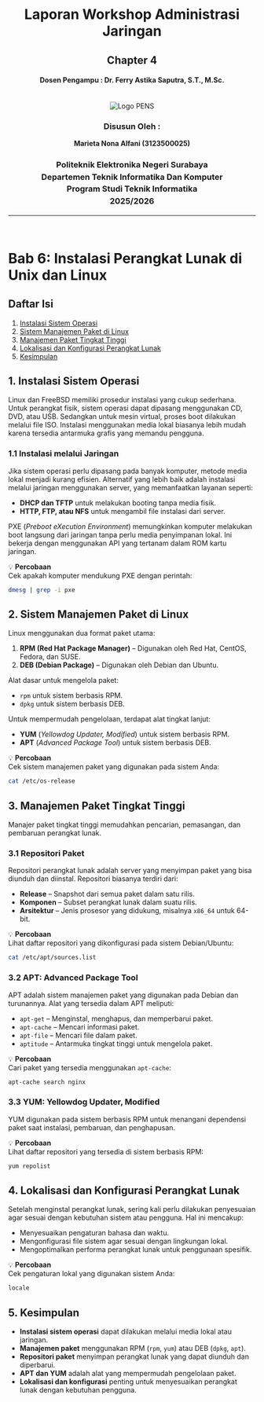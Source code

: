 <div align="center">
    <h1 style="text-align: center;font-weight: bold">Laporan Workshop Administrasi Jaringan<br></h1>
    <h2 style="text-align: center;">Chapter 4 <br></h2>
    <h4 style="text-align: center;">Dosen Pengampu : Dr. Ferry Astika Saputra, S.T., M.Sc.</h4>
</div>
<br />
<div align="center">
    <img src="images/Logo_PENS.png" alt="Logo PENS">
    <h3 style="text-align: center;">Disusun Oleh :</h3>
    <p style="text-align: center;">
        <strong>Marieta Nona Alfani (3123500025)</strong>
    </p>
    <h3 style="text-align: center;line-height: 1.5">Politeknik Elektronika Negeri Surabaya<br>Departemen Teknik Informatika Dan Komputer<br>Program Studi Teknik Informatika<br>2025/2026</h3>
    <hr>
</div>
<br>

# Bab 6: Instalasi Perangkat Lunak di Unix dan Linux

## Daftar Isi
1. [Instalasi Sistem Operasi](#1-instalasi-sistem-operasi)
2. [Sistem Manajemen Paket di Linux](#2-sistem-manajemen-paket-di-linux)
3. [Manajemen Paket Tingkat Tinggi](#3-manajemen-paket-tingkat-tinggi)
4. [Lokalisasi dan Konfigurasi Perangkat Lunak](#4-lokalisasi-dan-konfigurasi-perangkat-lunak)
5. [Kesimpulan](#5-kesimpulan)

## 1. Instalasi Sistem Operasi
Linux dan FreeBSD memiliki prosedur instalasi yang cukup sederhana. Untuk perangkat fisik, sistem operasi dapat dipasang menggunakan CD, DVD, atau USB. Sedangkan untuk mesin virtual, proses boot dilakukan melalui file ISO. Instalasi menggunakan media lokal biasanya lebih mudah karena tersedia antarmuka grafis yang memandu pengguna.

### 1.1 Instalasi melalui Jaringan
Jika sistem operasi perlu dipasang pada banyak komputer, metode media lokal menjadi kurang efisien. Alternatif yang lebih baik adalah instalasi melalui jaringan menggunakan server, yang memanfaatkan layanan seperti:

- **DHCP dan TFTP** untuk melakukan booting tanpa media fisik.
- **HTTP, FTP, atau NFS** untuk mengambil file instalasi dari server.

PXE (*Preboot eXecution Environment*) memungkinkan komputer melakukan boot langsung dari jaringan tanpa perlu media penyimpanan lokal. Ini bekerja dengan menggunakan API yang tertanam dalam ROM kartu jaringan.

💡 **Percobaan**  
Cek apakah komputer mendukung PXE dengan perintah:

```bash
dmesg | grep -i pxe
```

## 2. Sistem Manajemen Paket di Linux
Linux menggunakan dua format paket utama:

1. **RPM (Red Hat Package Manager)** – Digunakan oleh Red Hat, CentOS, Fedora, dan SUSE.
2. **DEB (Debian Package)** – Digunakan oleh Debian dan Ubuntu.

Alat dasar untuk mengelola paket:

- `rpm` untuk sistem berbasis RPM.
- `dpkg` untuk sistem berbasis DEB.

Untuk mempermudah pengelolaan, terdapat alat tingkat lanjut:

- **YUM** (*Yellowdog Updater, Modified*) untuk sistem berbasis RPM.
- **APT** (*Advanced Package Tool*) untuk sistem berbasis DEB.

💡 **Percobaan**  
Cek sistem manajemen paket yang digunakan pada sistem Anda:

```bash
cat /etc/os-release
```

## 3. Manajemen Paket Tingkat Tinggi
Manajer paket tingkat tinggi memudahkan pencarian, pemasangan, dan pembaruan perangkat lunak.

### 3.1 Repositori Paket
Repositori perangkat lunak adalah server yang menyimpan paket yang bisa diunduh dan diinstal. Repositori biasanya terdiri dari:

- **Release** – Snapshot dari semua paket dalam satu rilis.
- **Komponen** – Subset perangkat lunak dalam suatu rilis.
- **Arsitektur** – Jenis prosesor yang didukung, misalnya `x86_64` untuk 64-bit.

💡 **Percobaan**  
Lihat daftar repositori yang dikonfigurasi pada sistem Debian/Ubuntu:

```bash
cat /etc/apt/sources.list
```

### 3.2 APT: Advanced Package Tool
APT adalah sistem manajemen paket yang digunakan pada Debian dan turunannya. Alat yang tersedia dalam APT meliputi:

- `apt-get` – Menginstal, menghapus, dan memperbarui paket.
- `apt-cache` – Mencari informasi paket.
- `apt-file` – Mencari file dalam paket.
- `aptitude` – Antarmuka tingkat tinggi untuk mengelola paket.

💡 **Percobaan**  
Cari paket yang tersedia menggunakan `apt-cache`:

```bash
apt-cache search nginx
```

### 3.3 YUM: Yellowdog Updater, Modified
YUM digunakan pada sistem berbasis RPM untuk menangani dependensi paket saat instalasi, pembaruan, dan penghapusan.

💡 **Percobaan**  
Lihat daftar repositori yang tersedia di sistem berbasis RPM:

```bash
yum repolist
```

## 4. Lokalisasi dan Konfigurasi Perangkat Lunak
Setelah menginstal perangkat lunak, sering kali perlu dilakukan penyesuaian agar sesuai dengan kebutuhan sistem atau pengguna. Hal ini mencakup:

- Menyesuaikan pengaturan bahasa dan waktu.
- Mengonfigurasi file sistem agar sesuai dengan lingkungan lokal.
- Mengoptimalkan performa perangkat lunak untuk penggunaan spesifik.

💡 **Percobaan**  
Cek pengaturan lokal yang digunakan sistem Anda:

```bash
locale
```

## 5. Kesimpulan
- **Instalasi sistem operasi** dapat dilakukan melalui media lokal atau jaringan.
- **Manajemen paket** menggunakan RPM (`rpm`, `yum`) atau DEB (`dpkg`, `apt`).
- **Repositori paket** menyimpan perangkat lunak yang dapat diunduh dan diperbarui.
- **APT dan YUM** adalah alat yang mempermudah pengelolaan paket.
- **Lokalisasi dan konfigurasi** penting untuk menyesuaikan perangkat lunak dengan kebutuhan pengguna.
